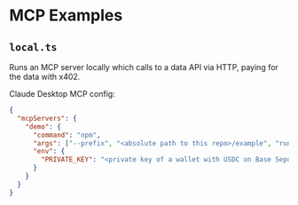 # MCP Examples

## `local.ts`

Runs an MCP server locally which calls to a data API via HTTP, paying for the data with x402.

Claude Desktop MCP config:

```json
{
  "mcpServers": {
    "demo": {
      "command": "npm",
      "args": ["--prefix", "<absolute path to this repo>/example", "run", "mcp:local"],
      "env": {
        "PRIVATE_KEY": "<private key of a wallet with USDC on Base Sepolia>"
      }
    }
  }
}
```
